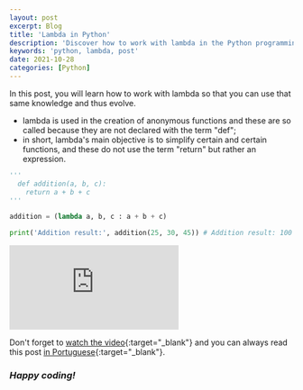 ```yaml
---
layout: post
excerpt: Blog
title: 'Lambda in Python'
description: 'Discover how to work with lambda in the Python programming language. Get answers to your questions with the theory and examples presented.'
keywords: 'python, lambda, post'
date: 2021-10-28
categories: [Python]
---
```


In this post, you will learn how to work with lambda so that you can use that same knowledge and thus evolve.

- lambda is used in the creation of anonymous functions and these are so called because they are not declared with the term "def";
- in short, lambda's main objective is to simplify certain and certain functions, and these do not use the term "return" but rather an expression.

```python
'''
  def addition(a, b, c):
    return a + b + c
'''

addition = (lambda a, b, c : a + b + c)

print('Addition result:', addition(25, 30, 45)) # Addition result: 100
```

<div class="video-container">
  <iframe src="https://www.youtube.com/embed/0bSYL5vnh6k" frameborder="0" allowfullscreen></iframe>
</div>

Don't forget to [watch the video](https://youtu.be/0bSYL5vnh6k){:target="\_blank"} and you can always read this post [in Portuguese](https://caffeinealgorithm.com/blog/lambda-em-python/){:target="\_blank"}.

### _Happy coding!_
